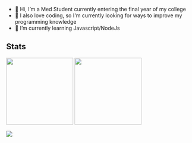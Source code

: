 - 👋 Hi, I’m a Med Student currently entering the final year of my college 
- 👀 I also love coding, so I'm currently looking for ways to improve my programming knowledge 
- 🌱 I’m currently learning Javascript/NodeJs

## Stats
  <img height="180em" src="https://github-readme-stats.vercel.app/api?username=imnaiyar&show_icons=true&theme=dark" />

  <img height="180em" src="https://github-readme-stats.vercel.app/api/top-langs/?username=imnaiyar&layout=compact&langs_count=10&hide=Shell&card_width=400&theme=dark" />

![](https://github-contributor-stats.vercel.app/api?username=imnaiyar&limit=5&theme=dark&combine_all_yearly_contributions=true)


